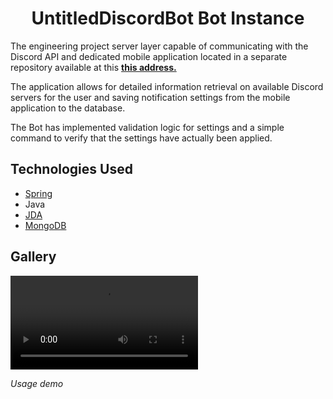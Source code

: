 <h1 align="center"><strong>UntitledDiscordBot Bot Instance</strong></h1>

<p>
The engineering project server layer capable of communicating with the Discord API and dedicated mobile application located in a separate repository available at this <strong><a href="https://github.com/xNik3e/UntitledDiscordBot">this address.</a></strong>
</p>
<p>The application allows for detailed information retrieval on available Discord servers for the user and saving notification settings from the mobile application to the database.</p>
<p>The Bot has implemented validation logic for settings and a simple command to verify that the settings have actually been applied.</p>

<h2>Technologies Used</h2>

- [Spring](https://spring.io/)
- Java
- [JDA](https://jda.wiki/)
- [MongoDB](https://www.mongodb.com/)

<h2>Gallery</h2>

<video src="https://raw.githubusercontent.com/xNik3e/UDB-Spring/main/media/filmik_converted.mp4"></video>

<p><em>Usage demo</em></p>
